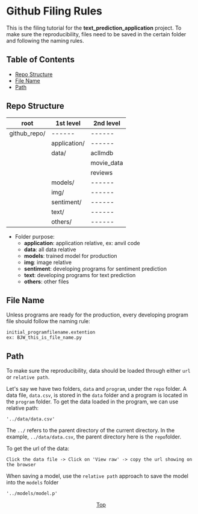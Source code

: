 # Github Filing Rules
This is the filing tutorial for the __text_prediction_application__ project. To make sure the reproducibility, files need to be saved in the certain folder and following the naming rules.
 

## Table of Contents
* <a href="#structure">Repo Structure</a>
* <a href="#filename">File Name</a>
* <a href="#path">Path</a>


## <span id="structure">Repo Structure</span>
|root|1st level|2nd level|
|---|---|---|
|github_repo/|------	|------	|
|		|application/|------	|
|		|data/|aclImdb	|
|		|	|movie_data	|
|		|	|reviews	|
|		|models/|------	|
|		|img/|------	|
|		|sentiment/|------	|
|		|text/|------	|
|		|others/|------	|

* Folder purpose:
	- __application__: application relative, ex: anvil code
	- __data__:  all data relative
	- __models__: trained model for production 
	- __img__: image relative
	- __sentiment__: developing programs for sentiment prediction
	- __text__: developing programs for text prediction
	- __others__: other files


## <span id="filename">File Name</span>
Unless programs are ready for the production, every developing program file should follow the naming rule:  

```
initial_programfilename.extention
ex: BJW_this_is_file_name.py
```

## <span id="path">Path</span>
To make sure the reproducibility, data should be loaded through either `url` or `relative path`. 

Let's say we have two folders, `data` and `program`, under the `repo` folder. A data file, `data.csv`, is stored in the `data` folder and a program is located in the `program` folder. To get the data loaded in the program, we can use relative path:

```
'../data/data.csv'
```

The `../` refers to the parent directory of the current directory. In the example, `../data/data.csv`, the parent directory here is the `repo`folder.   

To get the url of the data:

```
Click the data file -> Click on 'View raw' -> copy the url showing on the browser
```

When saving a model, use the `relative path` approach to save the model into the `models` folder

```
'../models/model.p'
```


[<p align='center'>Top</p>](#github-filing-rules)
